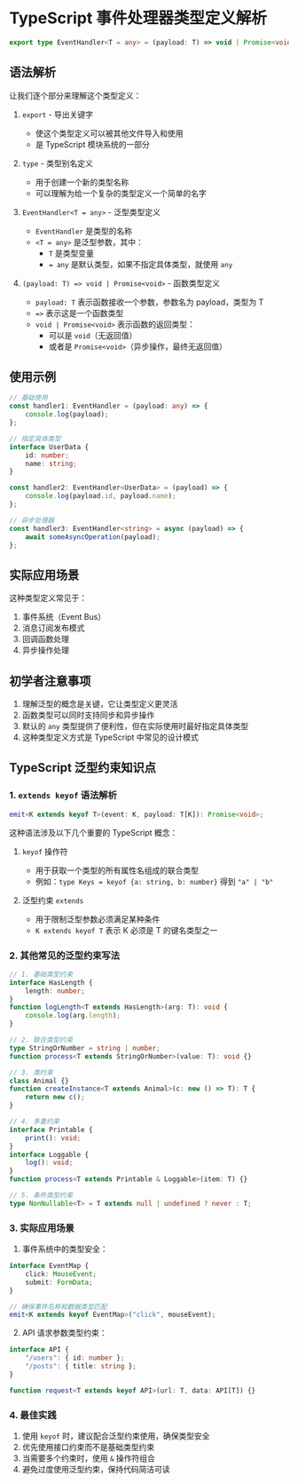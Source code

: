 # TypeScript 事件处理器类型定义解析

```typescript
export type EventHandler<T = any> = (payload: T) => void | Promise<void>;
```

## 语法解析

让我们逐个部分来理解这个类型定义：

1. `export` - 导出关键字
   - 使这个类型定义可以被其他文件导入和使用
   - 是 TypeScript 模块系统的一部分

2. `type` - 类型别名定义
   - 用于创建一个新的类型名称
   - 可以理解为给一个复杂的类型定义一个简单的名字

3. `EventHandler<T = any>` - 泛型类型定义
   - `EventHandler` 是类型的名称
   - `<T = any>` 是泛型参数，其中：
     - `T` 是类型变量
     - `= any` 是默认类型，如果不指定具体类型，就使用 `any`

4. `(payload: T) => void | Promise<void>` - 函数类型定义
   - `payload: T` 表示函数接收一个参数，参数名为 payload，类型为 T
   - `=>` 表示这是一个函数类型
   - `void | Promise<void>` 表示函数的返回类型：
     - 可以是 `void`（无返回值）
     - 或者是 `Promise<void>`（异步操作，最终无返回值）

## 使用示例

```typescript
// 基础使用
const handler1: EventHandler = (payload: any) => {
    console.log(payload);
};

// 指定具体类型
interface UserData {
    id: number;
    name: string;
}

const handler2: EventHandler<UserData> = (payload) => {
    console.log(payload.id, payload.name);
};

// 异步处理器
const handler3: EventHandler<string> = async (payload) => {
    await someAsyncOperation(payload);
};
```

## 实际应用场景

这种类型定义常见于：
1. 事件系统（Event Bus）
2. 消息订阅发布模式
3. 回调函数处理
4. 异步操作处理

## 初学者注意事项

1. 理解泛型的概念是关键，它让类型定义更灵活
2. 函数类型可以同时支持同步和异步操作
3. 默认的 `any` 类型提供了便利性，但在实际使用时最好指定具体类型
4. 这种类型定义方式是 TypeScript 中常见的设计模式

## TypeScript 泛型约束知识点

### 1. `extends keyof` 语法解析

```typescript
emit<K extends keyof T>(event: K, payload: T[K]): Promise<void>;
```

这种语法涉及以下几个重要的 TypeScript 概念：

1. `keyof` 操作符
   - 用于获取一个类型的所有属性名组成的联合类型
   - 例如：`type Keys = keyof {a: string, b: number}` 得到 `"a" | "b"`

2. 泛型约束 `extends`
   - 用于限制泛型参数必须满足某种条件
   - `K extends keyof T` 表示 K 必须是 T 的键名类型之一

### 2. 其他常见的泛型约束写法

```typescript
// 1. 基础类型约束
interface HasLength {
    length: number;
}
function logLength<T extends HasLength>(arg: T): void {
    console.log(arg.length);
}

// 2. 联合类型约束
type StringOrNumber = string | number;
function process<T extends StringOrNumber>(value: T): void {}

// 3. 类约束
class Animal {}
function createInstance<T extends Animal>(c: new () => T): T {
    return new c();
}

// 4. 多重约束
interface Printable {
    print(): void;
}
interface Loggable {
    log(): void;
}
function process<T extends Printable & Loggable>(item: T) {}

// 5. 条件类型约束
type NonNullable<T> = T extends null | undefined ? never : T;
```

### 3. 实际应用场景

1. 事件系统中的类型安全：
```typescript
interface EventMap {
    click: MouseEvent;
    submit: FormData;
}

// 确保事件名称和数据类型匹配
emit<K extends keyof EventMap>("click", mouseEvent);
```

2. API 请求参数类型约束：
```typescript
interface API {
    "/users": { id: number };
    "/posts": { title: string };
}

function request<T extends keyof API>(url: T, data: API[T]) {}
```

### 4. 最佳实践

1. 使用 `keyof` 时，建议配合泛型约束使用，确保类型安全
2. 优先使用接口约束而不是基础类型约束
3. 当需要多个约束时，使用 `&` 操作符组合
4. 避免过度使用泛型约束，保持代码简洁可读
